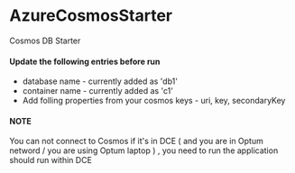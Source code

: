 # AzureCosmosStarter
Cosmos DB Starter

#### Update the following entries before run
* database name - currently added as 'db1'
* container name - currently added as 'c1'
* Add folling properties from your cosmos keys - uri, key, secondaryKey

#### NOTE 
You can not connect to Cosmos if it's in DCE ( and you are in Optum netword / you are using Optum laptop ) , you need to run the application should run within DCE
